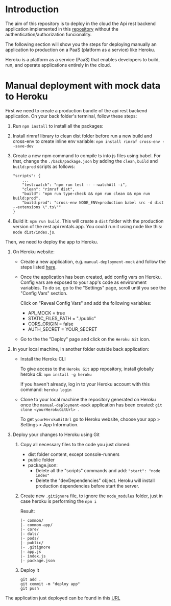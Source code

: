 # Introduction
The aim of this repository is to deploy in the cloud the Api rest backend application implemented in this [repository](https://github.com/monicacrespo/bootcamp-backend-student-rest-api-rentals) without the authentication/authorization funcionality. 

The following section will show you the steps for deploying manually an application to production on a PaaS (platform as a service) like Heroku.

Heroku is a platform as a service (PaaS) that enables developers to build, run, and operate applications entirely in the cloud.

# Manual deployment with mock data to Heroku
First we need to create a production bundle of the api rest backend application.
On your back folder's terminal, follow these steps: 

1. Run `npm install` to install all the packages:
2. Install rimraf library to clean dist folder before run a new build and cross-env to create inline env variable: `npm install rimraf cross-env --save-dev`
3. Create a new npm command to compile ts into js files using babel. For that, change the `./back/package.json` by adding the `clean`, `build` and `build:prod` scripts as follows:

    ```
    "scripts": {
        ...
        "test:watch": "npm run test -- --watchAll -i",
        "clean": "rimraf dist",
        "build": "npm run type-check && npm run clean && npm run build:prod",
        "build:prod": "cross-env NODE_ENV=production babel src -d dist --extensions \".ts\""
    }
    ```

4. Build it: `npm run build`. This will create a `dist` folder with the  production version of the rest api rentals app. You could run it using node like this: `node dist/index.js`.
	
Then, we need to deploy the app to Heroku.
1. On Heroku website:
    * Create a new application, e.g. `manual-deployment-mock` and follow the steps listed [here](https://github.com/Lemoncode/bootcamp-backend/tree/main/00-stack-documental/05-cloud/02-deploy/02-manual-heroku-deploy).

    * Once the application has been created, add config vars on Heroku. Config vars are exposed to your app's code as environment variables. To do so, go to the "Settings" page, scroll until you see the "Config Vars" section. 
    
        Click on "Reveal Config Vars" and add the following variables:
 	    - API_MOCK = true
    	- STATIC_FILES_PATH = "./public"
    	- CORS_ORIGIN = false
    	- AUTH_SECRET = YOUR_SECRET
    
    * Go to the the "Deploy" page and click on the `Heroku Git` icon.

2. In your local machine, in another folder outside back application:
    * Install the Heroku CLI

        To give access to the `Heroku Git` app repository, install globally heroku cli: `npm install -g heroku`

        If you haven't already, log in to your Heroku account with this command: `heroku login`

    * Clone to your local machine the repository generated on Heroku once the `manual-deployment-mock` application has been created: `git clone <yourHerokuGitUrl> .`

        To get `yourHerokuGitUrl` go to Heroku website, choose your app > Settings > App Information.

3. Deploy your changes to Heroku using Git
    1. Copy all necessary files to the code you just cloned:
		* dist folder content, except console-runners
		* public folder
		* package.json: 
            - Delete all the "scripts" commands and add: `"start": "node index"`
            - Delete the "devDependencies" object. Heroku will install production dependencies before start the server.
	
	2. Create new `.gitignore` file, to ignore the `node_modules` folder, just in case heroku is performing the `npm i`

        Result:
        ```
        |- common/
        |- common-app/
        |- core/
        |- dals/
        |- pods/
        |- public/
        |- .gitignore
        |- app.js
        |- index.js
        |- package.json
        ```
    2. Deploy it
        ```
        git add .
        git commit -m "deploy app"
        git push
        ```

The application just deployed can be found in this [URL](https://manual-deployment-mock.herokuapp.com/)


